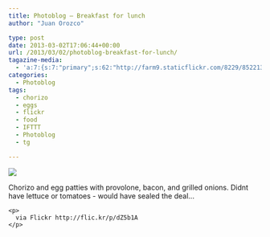 ```yaml
---
title: Photoblog – Breakfast for lunch
author: "Juan Orozco" 

type: post
date: 2013-03-02T17:06:44+00:00
url: /2013/03/02/photoblog-breakfast-for-lunch/
tagazine-media:
  - 'a:7:{s:7:"primary";s:62:"http://farm9.staticflickr.com/8229/8522135610_f3f16f7f7d_b.jpg";s:6:"images";a:1:{s:62:"http://farm9.staticflickr.com/8229/8522135610_f3f16f7f7d_b.jpg";a:6:{s:8:"file_url";s:62:"http://farm9.staticflickr.com/8229/8522135610_f3f16f7f7d_b.jpg";s:5:"width";i:1024;s:6:"height";i:765;s:4:"type";s:5:"image";s:4:"area";i:783360;s:9:"file_path";s:0:"";}}s:6:"videos";a:0:{}s:11:"image_count";i:1;s:6:"author";s:7:"8033531";s:7:"blog_id";s:8:"17975075";s:9:"mod_stamp";s:19:"2013-03-02 18:06:44";}'
categories:
  - Photoblog
tags:
  - chorizo
  - eggs
  - flickr
  - food
  - IFTTT
  - Photoblog
  - tg

---
```

<div>
  <img src='https://i1.wp.com/farm9.staticflickr.com/8229/8522135610_f3f16f7f7d_b.jpg?w=580' style='max-width:600px;' data-recalc-dims="1" /></p> 
  
  <div>
    Chorizo and egg patties with provolone, bacon, and grilled onions. Didnt have lettuce or tomatoes - would have sealed the deal... </p> 
    
    <p>
      via Flickr http://flic.kr/p/dZ5b1A
    </p>
  </div>
</div>